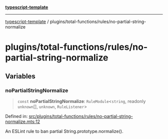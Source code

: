 [**typescript-template**](../../../README.md)

---

[typescript-template](../../../README.md) / plugins/total-functions/rules/no-partial-string-normalize

# plugins/total-functions/rules/no-partial-string-normalize

## Variables

### noPartialStringNormalize

> `const` **noPartialStringNormalize**: `RuleModule`\<`string`, readonly `unknown`[], `unknown`, `RuleListener`\>

Defined in: [src/plugins/total-functions/rules/no-partial-string-normalize.mts:12](https://github.com/noshiro-pf/eslint-config-typed/blob/main/src/plugins/total-functions/rules/no-partial-string-normalize.mts#L12)

An ESLint rule to ban partial String.prototype.normalize().
